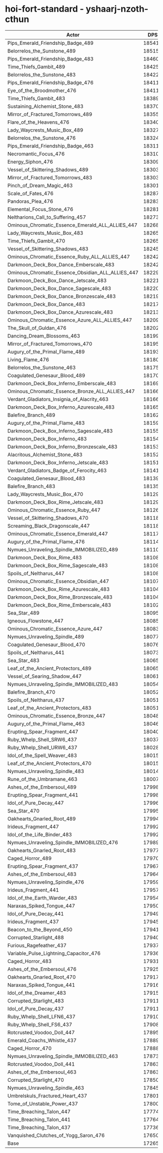 # hoi-fort-standard - yshaarj-nzoth-cthun
| Actor | DPS | Increase |
|---|:---:|:---:|
|Pips_Emerald_Friendship_Badge_489|185418|7.39%|
|Belorrelos_the_Sunstone_489|185155|7.24%|
|Pips_Emerald_Friendship_Badge_483|184605|6.92%|
|Time_Thiefs_Gambit_489|184252|6.72%|
|Belorrelos_the_Sunstone_483|184225|6.70%|
|Pips_Emerald_Friendship_Badge_476|184119|6.64%|
|Eye_of_the_Broodmother_476|184112|6.64%|
|Time_Thiefs_Gambit_483|183894|6.51%|
|Sustaining_Alchemist_Stone_483|183708|6.40%|
|Mirror_of_Fractured_Tomorrows_489|183555|6.31%|
|Flare_of_the_Heavens_476|183400|6.22%|
|Lady_Waycrests_Music_Box_489|183272|6.15%|
|Belorrelos_the_Sunstone_476|183243|6.13%|
|Pips_Emerald_Friendship_Badge_463|183110|6.06%|
|Necromantic_Focus_476|183100|6.05%|
|Energy_Siphon_476|183095|6.05%|
|Vessel_of_Skittering_Shadows_489|183035|6.01%|
|Mirror_of_Fractured_Tomorrows_483|183031|6.01%|
|Pinch_of_Dream_Magic_463|183011|6.00%|
|Scale_of_Fates_476|182874|5.92%|
|Pandoras_Plea_476|182837|5.90%|
|Elemental_Focus_Stone_476|182817|5.89%|
|Neltharions_Call_to_Suffering_457|182731|5.84%|
|Ominous_Chromatic_Essence_Emerald_ALL_ALLIES_447|182686|5.81%|
|Lady_Waycrests_Music_Box_483|182658|5.79%|
|Time_Thiefs_Gambit_470|182650|5.79%|
|Vessel_of_Skittering_Shadows_483|182458|5.68%|
|Ominous_Chromatic_Essence_Ruby_ALL_ALLIES_447|182423|5.66%|
|Darkmoon_Deck_Box_Dance_Emberscale_483|182420|5.66%|
|Ominous_Chromatic_Essence_Obsidian_ALL_ALLIES_447|182292|5.58%|
|Darkmoon_Deck_Box_Dance_Jetscale_483|182215|5.54%|
|Darkmoon_Deck_Box_Dance_Sagescale_483|182202|5.53%|
|Darkmoon_Deck_Box_Dance_Bronzescale_483|182191|5.52%|
|Darkmoon_Deck_Box_Dance_483|182172|5.51%|
|Darkmoon_Deck_Box_Dance_Azurescale_483|182136|5.49%|
|Ominous_Chromatic_Essence_Azure_ALL_ALLIES_447|182094|5.47%|
|The_Skull_of_Guldan_476|182020|5.42%|
|Dancing_Dream_Blossoms_463|181997|5.41%|
|Mirror_of_Fractured_Tomorrows_470|181959|5.39%|
|Augury_of_the_Primal_Flame_489|181939|5.38%|
|Living_Flame_476|181801|5.30%|
|Belorrelos_the_Sunstone_463|181755|5.27%|
|Coagulated_Genesaur_Blood_489|181708|5.24%|
|Darkmoon_Deck_Box_Inferno_Emberscale_483|181698|5.24%|
|Ominous_Chromatic_Essence_Bronze_ALL_ALLIES_447|181668|5.22%|
|Verdant_Gladiators_Insignia_of_Alacrity_463|181664|5.22%|
|Darkmoon_Deck_Box_Inferno_Azurescale_483|181655|5.21%|
|Balefire_Branch_489|181626|5.20%|
|Augury_of_the_Primal_Flame_483|181597|5.18%|
|Darkmoon_Deck_Box_Inferno_Sagescale_483|181556|5.16%|
|Darkmoon_Deck_Box_Inferno_483|181548|5.15%|
|Darkmoon_Deck_Box_Inferno_Bronzescale_483|181534|5.14%|
|Alacritous_Alchemist_Stone_483|181526|5.14%|
|Darkmoon_Deck_Box_Inferno_Jetscale_483|181517|5.13%|
|Verdant_Gladiators_Badge_of_Ferocity_463|181411|5.07%|
|Coagulated_Genesaur_Blood_483|181396|5.06%|
|Balefire_Branch_483|181351|5.04%|
|Lady_Waycrests_Music_Box_470|181293|5.00%|
|Darkmoon_Deck_Box_Rime_Jetscale_483|181290|5.00%|
|Ominous_Chromatic_Essence_Ruby_447|181267|4.99%|
|Vessel_of_Skittering_Shadows_470|181187|4.94%|
|Screaming_Black_Dragonscale_447|181185|4.94%|
|Ominous_Chromatic_Essence_Emerald_447|181175|4.94%|
|Augury_of_the_Primal_Flame_476|181147|4.92%|
|Nymues_Unraveling_Spindle_IMMOBILIZED_489|181103|4.89%|
|Darkmoon_Deck_Box_Rime_483|181082|4.88%|
|Darkmoon_Deck_Box_Rime_Sagescale_483|181082|4.88%|
|Spoils_of_Neltharus_447|181080|4.88%|
|Ominous_Chromatic_Essence_Obsidian_447|181070|4.87%|
|Darkmoon_Deck_Box_Rime_Azurescale_483|181040|4.86%|
|Darkmoon_Deck_Box_Rime_Bronzescale_483|181040|4.86%|
|Darkmoon_Deck_Box_Rime_Emberscale_483|181027|4.85%|
|Sea_Star_489|180953|4.81%|
|Igneous_Flowstone_447|180854|4.75%|
|Ominous_Chromatic_Essence_Azure_447|180834|4.74%|
|Nymues_Unraveling_Spindle_489|180778|4.71%|
|Coagulated_Genesaur_Blood_470|180760|4.69%|
|Spoils_of_Neltharus_441|180739|4.68%|
|Sea_Star_483|180659|4.64%|
|Leaf_of_the_Ancient_Protectors_489|180655|4.63%|
|Vessel_of_Searing_Shadow_447|180615|4.61%|
|Nymues_Unraveling_Spindle_IMMOBILIZED_483|180541|4.57%|
|Balefire_Branch_470|180523|4.56%|
|Spoils_of_Neltharus_437|180519|4.56%|
|Leaf_of_the_Ancient_Protectors_483|180517|4.55%|
|Ominous_Chromatic_Essence_Bronze_447|180488|4.54%|
|Augury_of_the_Primal_Flame_463|180467|4.53%|
|Erupting_Spear_Fragment_447|180407|4.49%|
|Ruby_Whelp_Shell_SRW6_437|180378|4.47%|
|Ruby_Whelp_Shell_URW6_437|180287|4.42%|
|Idol_of_the_Spell_Weaver_483|180159|4.35%|
|Leaf_of_the_Ancient_Protectors_470|180158|4.35%|
|Nymues_Unraveling_Spindle_483|180142|4.34%|
|Rune_of_the_Umbramane_463|180077|4.30%|
|Ashes_of_the_Embersoul_489|179986|4.25%|
|Erupting_Spear_Fragment_441|179984|4.25%|
|Idol_of_Pure_Decay_447|179964|4.23%|
|Sea_Star_470|179955|4.23%|
|Oakhearts_Gnarled_Root_489|179948|4.22%|
|Irideus_Fragment_447|179927|4.21%|
|Idol_of_the_Life_Binder_483|179921|4.21%|
|Nymues_Unraveling_Spindle_IMMOBILIZED_476|179899|4.20%|
|Oakhearts_Gnarled_Root_483|179771|4.12%|
|Caged_Horror_489|179706|4.08%|
|Erupting_Spear_Fragment_437|179679|4.07%|
|Ashes_of_the_Embersoul_483|179645|4.05%|
|Nymues_Unraveling_Spindle_476|179591|4.02%|
|Irideus_Fragment_441|179570|4.01%|
|Idol_of_the_Earth_Warder_483|179540|3.99%|
|Naraxas_Spiked_Tongue_447|179506|3.97%|
|Idol_of_Pure_Decay_441|179491|3.96%|
|Irideus_Fragment_437|179457|3.94%|
|Beacon_to_the_Beyond_450|179410|3.91%|
|Corrupted_Starlight_488|179406|3.91%|
|Furious_Ragefeather_437|179373|3.89%|
|Variable_Pulse_Lightning_Capacitor_476|179362|3.89%|
|Caged_Horror_483|179319|3.86%|
|Ashes_of_the_Embersoul_476|179253|3.82%|
|Oakhearts_Gnarled_Root_470|179171|3.77%|
|Naraxas_Spiked_Tongue_441|179168|3.77%|
|Idol_of_the_Dreamer_483|179152|3.76%|
|Corrupted_Starlight_483|179114|3.74%|
|Idol_of_Pure_Decay_437|179113|3.74%|
|Ruby_Whelp_Shell_LFN6_437|179101|3.73%|
|Ruby_Whelp_Shell_FS6_437|179084|3.72%|
|Rotcrusted_Voodoo_Doll_447|178953|3.65%|
|Emerald_Coachs_Whistle_437|178891|3.61%|
|Caged_Horror_470|178888|3.61%|
|Nymues_Unraveling_Spindle_IMMOBILIZED_463|178734|3.52%|
|Rotcrusted_Voodoo_Doll_441|178638|3.47%|
|Ashes_of_the_Embersoul_463|178637|3.47%|
|Corrupted_Starlight_470|178509|3.39%|
|Nymues_Unraveling_Spindle_463|178453|3.36%|
|Umbrelskuls_Fractured_Heart_437|178013|3.10%|
|Tome_of_Unstable_Power_437|178001|3.10%|
|Time_Breaching_Talon_447|177745|2.95%|
|Time_Breaching_Talon_441|177640|2.89%|
|Time_Breaching_Talon_437|177369|2.73%|
|Vanquished_Clutches_of_Yogg_Saron_476|176500|2.23%|
|Base|172654|0.00%|
